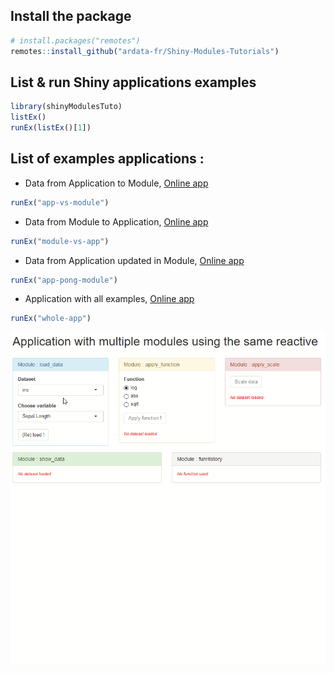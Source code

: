 
<!-- README.md is generated from README.Rmd. Please edit that file -->
Install the package
-------------------

``` r
# install.packages("remotes")
remotes::install_github("ardata-fr/Shiny-Modules-Tutorials")
```

List & run Shiny applications examples
--------------------------------------

``` r
library(shinyModulesTuto)
listEx()
runEx(listEx()[1])
```

List of examples applications :
-------------------------------

-   Data from Application to Module, [Online app](https://qfazille.shinyapps.io/app-vs-module/)

``` r
runEx("app-vs-module")
```

-   Data from Module to Application, [Online app](https://qfazille.shinyapps.io/module-vs-app/)

``` r
runEx("module-vs-app")
```

-   Data from Application updated in Module, [Online app](https://qfazille.shinyapps.io/app-pong-module/)

``` r
runEx("app-pong-module")
```

-   Application with all examples, [Online app](https://qfazille.shinyapps.io/whole-app/)

``` r
runEx("whole-app")
```

![](./inst/www/whole-app.gif)
